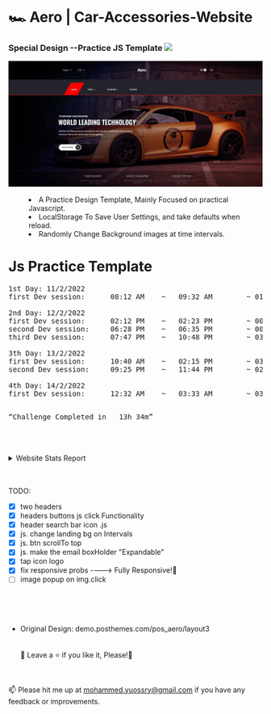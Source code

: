 # <a>🏎️ Aero | Car-Accessories-Website</a>

<h3>Special Design --Practice JS Template <img src="https://media.giphy.com/media/O58wTsoBqBqMw/giphy.gif" width="30px" style="max-width: 100%;"></h3>

![Preview page](head.jpg)

<menu>
  <li>A Practice Design Template, Mainly Focused on practical Javascript.</li>
  <li>LocalStorage To Save User Settings, and take defaults when reload.</li>
  <li>Randomly Change Background images at time intervals.</li>

</menu>

# Js Practice Template

<pre>
1st Day: 11/2/2022
first Dev session:      08:12 AM    ~   09:32 AM        ~ 01h 20m

2nd Day: 12/2/2022
first Dev session:      02:12 PM    ~   02:23 PM        ~ 00h 11m
second Dev session:     06:28 PM    ~   06:35 PM        ~ 00h 07m
third Dev session:      07:47 PM    ~   10:48 PM        ~ 03h 01m

3th Day: 13/2/2022
first Dev session:      10:40 AM    ~   02:15 PM        ~ 03h 35m
second Dev session:     09:25 PM    ~   11:44 PM        ~ 02h 19m

4th Day: 14/2/2022
first Dev session:      12:32 AM    ~   03:33 AM        ~ 03h 01m

</pre>

<pre><q>Challenge Completed in   13h 34m</q></pre>

<br>
<br>
<br>

<details>
    <summary>Website Stats Report</summary>
    <img src="Live Stats report.jpg"/>
</details>
<br>
<br>

TODO:

- [x] two headers
- [x] headers buttons js click Functionality
- [x] header search bar icon .js
- [x] js. change landing bg on Intervals
- [x] js. btn scrollTo top
- [x] js. make the email boxHolder "Expandable"
- [x] tap icon logo
- [x] fix responsive probs ----> Fully Responsive!🥳
- [ ] image popup on img.click

<br>
<br>
<br>

- Original Design: demo.posthemes.com/pos_aero/layout3
  <br>
  <br>
  <br>
  🍬 Leave a :star:&nbsp;if you like it, Please!🤩

<br>

📫 Please hit me up at mohammed.yuossry@gmail.com if you have any feedback or improvements.
